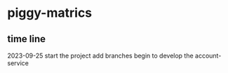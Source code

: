 # piggy-matrics
## time line
2023-09-25 start the project
    add branches
    begin to develop the account-service
